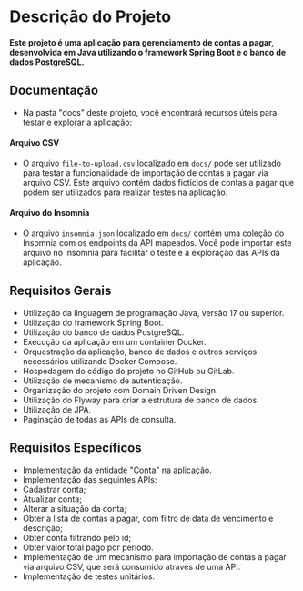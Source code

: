 # Descrição do Projeto
#### Este projeto é uma aplicação para gerenciamento de contas a pagar, desenvolvida em Java utilizando o framework Spring Boot e o banco de dados PostgreSQL.

## Documentação
- Na pasta "docs" deste projeto, você encontrará recursos úteis para testar e explorar a aplicação:
#### Arquivo CSV
- O arquivo `file-to-upload.csv` localizado em `docs/` pode ser utilizado para testar a funcionalidade de importação de contas a pagar via arquivo CSV. Este arquivo contém dados fictícios de contas a pagar que podem ser utilizados para realizar testes na aplicação.
#### Arquivo do Insomnia
- O arquivo `insomnia.json` localizado em `docs/` contém uma coleção do Insomnia com os endpoints da API mapeados. Você pode importar este arquivo no Insomnia para facilitar o teste e a exploração das APIs da aplicação.

## Requisitos Gerais
- Utilização da linguagem de programação Java, versão 17 ou superior.
- Utilização do framework Spring Boot.
- Utilização do banco de dados PostgreSQL.
- Execução da aplicação em um container Docker.
- Orquestração da aplicação, banco de dados e outros serviços necessários utilizando Docker Compose.
- Hospedagem do código do projeto no GitHub ou GitLab.
- Utilização de mecanismo de autenticação.
- Organização do projeto com Domain Driven Design.
- Utilização do Flyway para criar a estrutura de banco de dados.
- Utilização de JPA.
- Paginação de todas as APIs de consulta.

## Requisitos Específicos
- Implementação da entidade "Conta" na aplicação.
- Implementação das seguintes APIs:
- Cadastrar conta;
- Atualizar conta;
- Alterar a situação da conta;
- Obter a lista de contas a pagar, com filtro de data de vencimento e descrição;
- Obter conta filtrando pelo id;
- Obter valor total pago por período.
- Implementação de um mecanismo para importação de contas a pagar via arquivo CSV, que será consumido através de uma API.
- Implementação de testes unitários.
